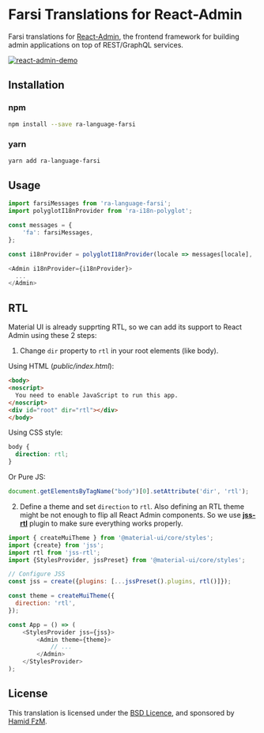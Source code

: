 # Farsi Translations for React-Admin

Farsi translations for [React-Admin](https://github.com/marmelab/react-admin), the frontend framework for building admin applications on top of REST/GraphQL services.

[![react-admin-demo](https://marmelab.com/react-admin/img/react-admin-demo-still.png)](https://vimeo.com/268958716)

## Installation

### npm
```sh
npm install --save ra-language-farsi
```

### yarn
```sh
yarn add ra-language-farsi
```

## Usage

```js
import farsiMessages from 'ra-language-farsi';
import polyglotI18nProvider from 'ra-i18n-polyglot';

const messages = {
    'fa': farsiMessages,
};

const i18nProvider = polyglotI18nProvider(locale => messages[locale], 'fa');

<Admin i18nProvider={i18nProvider}>
  ...
</Admin>
```

## RTL
Material UI is already supprting RTL, so we can add its support to React Admin using these 2 steps:

1. Change `dir` property to `rtl` in your root elements (like body).


Using HTML (*public/index.html*):
```html
<body>
<noscript>
  You need to enable JavaScript to run this app.
</noscript>
<div id="root" dir="rtl"></div>
</body>
```

Using CSS style:
```css
body {
  direction: rtl;
}
```

Or Pure JS:
```js
document.getElementsByTagName("body")[0].setAttribute('dir', 'rtl');
```

2. Define a theme and set `direction` to `rtl`. Also defining an RTL theme might be not enough to flip all React Admin components. So we use [**jss-rtl**](https://github.com/alitaheri/jss-rtl) plugin to make sure everything works properly.

```javascript
import { createMuiTheme } from '@material-ui/core/styles';
import {create} from 'jss';
import rtl from 'jss-rtl';
import {StylesProvider, jssPreset} from '@material-ui/core/styles';

// Configure JSS
const jss = create({plugins: [...jssPreset().plugins, rtl()]});

const theme = createMuiTheme({
  direction: 'rtl',
});

const App = () => (
    <StylesProvider jss={jss}>
        <Admin theme={theme}>
            // ...
        </Admin>
    </StylesProvider>
);
```


## License

This translation is licensed under the [BSD Licence](LICENSE), and sponsored by [Hamid FzM](https://hamidfzm.com).
